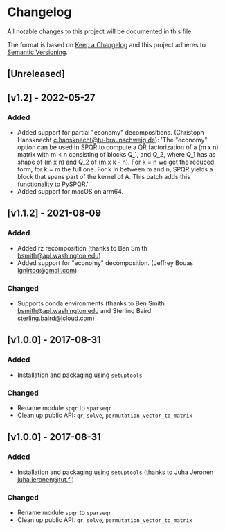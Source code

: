 # Changelog
All notable changes to this project will be documented in this file.

The format is based on [Keep a Changelog](http://keepachangelog.com/en/1.0.0/)
and this project adheres to [Semantic Versioning](http://semver.org/spec/v2.0.0.html).

## [Unreleased]

## [v1.2] - 2022-05-27
### Added
- Added support for partial "economy" decompositions. (Christoph Hansknecht <c.hansknecht@tu-braunschweig.de>): 'The "economy" option can be used in SPQR to compute a QR factorization of a (m x n) matrix with m < n consisting of blocks Q_1, and Q_2, where Q_1 has as shape of (m x n) and Q_2 of (m x k - n). For k = n we get the reduced form, for k = m the full one. For k in between m and n, SPQR yields a block that spans part of the kernel of A. This patch adds this functionality to PySPQR.'
- Added support for macOS on arm64.

## [v1.1.2] - 2021-08-09
### Added
- Added rz recomposition (thanks to Ben Smith <bsmith@apl.washington.edu>)
- Added support for "economy" decomposition. (Jeffrey Bouas <ignirtoq@gmail.com>)
### Changed
- Supports conda environments (thanks to Ben Smith <bsmith@apl.washington.edu> and Sterling Baird <sterling.baird@icloud.com>)

## [v1.0.0] - 2017-08-31
### Added
 - Installation and packaging using `setuptools`
### Changed
 - Rename module `spqr` to `sparseqr`
 - Clean up public API: `qr`, `solve`, `permutation_vector_to_matrix`

## [v1.0.0] - 2017-08-31
### Added
 - Installation and packaging using `setuptools` (thanks to Juha Jeronen <juha.jeronen@tut.fi>)
### Changed
 - Rename module `spqr` to `sparseqr`
 - Clean up public API: `qr`, `solve`, `permutation_vector_to_matrix`
